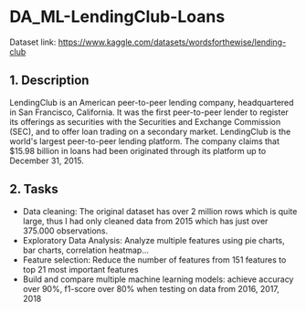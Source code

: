 # DA_ML-LendingClub-Loans

Dataset link: https://www.kaggle.com/datasets/wordsforthewise/lending-club

## 1. Description
LendingClub is an American peer-to-peer lending company, headquartered in San Francisco, California. It was the first peer-to-peer lender to register its offerings as securities with the Securities and Exchange Commission (SEC), and to offer loan trading on a secondary market. LendingClub is the world's largest peer-to-peer lending platform. The company claims that $15.98 billion in loans had been originated through its platform up to December 31, 2015.

## 2. Tasks
- Data cleaning: The original dataset has over 2 million rows which is quite large, thus I had only cleaned data from 2015 which has just over 375.000 observations.
- Exploratory Data Analysis: Analyze multiple features using pie charts, bar charts, correlation heatmap...
- Feature selection: Reduce the number of features from 151 features to top 21 most important features
- Build and compare multiple machine learning models: achieve accuracy over 90%, f1-score over 80% when testing on data from 2016, 2017, 2018
